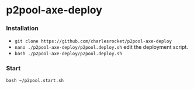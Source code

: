# p2pool-axe-deploy
### Installation
* `git clone https://github.com/charlesrocket/p2pool-axe-deploy`
* `nano ./p2pool-axe-deploy/p2pool.deploy.sh` edit the deployment script.
* `bash ./p2pool-axe-deploy/p2pool.deploy.sh`
### Start
`bash ~/p2pool.start.sh`
